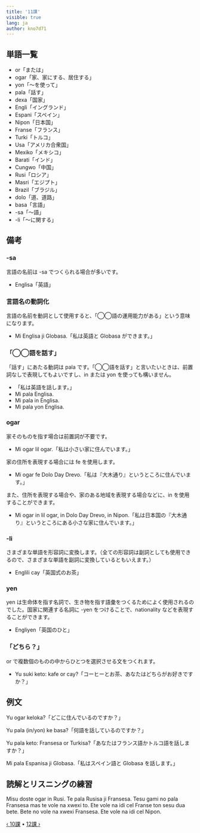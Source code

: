 ```yaml
---
title: '11課'
visible: true
lang: ja
author: kno7d71
---
```


## 単語一覧

- or「または」
- ogar「家、家にする、居住する」
- yon「〜を使って」
- pala「話す」
- dexa「国家」
- Engli「イングランド」
- Espani「スペイン」
- Nipon「日本国」
- Franse「フランス」
- Turki「トルコ」
- Usa「アメリカ合衆国」
- Mexiko「メキシコ」
- Barati「インド」
- Cungwo「中国」
- Rusi「ロシア」
- Masri「エジプト」
- Brazil「ブラジル」
- dolo「道、道路」
- basa「言語」
-	-sa「〜語」
-	-li「〜に関する」

## 備考

### -sa

言語の名前は -sa でつくられる場合が多いです。

- Englisa「英語」

### 言語名の動詞化

言語の名前を動詞として使用すると、「◯◯語の運用能力がある」という意味になります。

- Mi Englisa ji Globasa.「私は英語と Globasa ができます。」

### 「◯◯語を話す」

「話す」にあたる動詞は pala です。「◯◯語を話す」と言いたいときは、前置詞なしで表現してもよいですし、in または yon を使っても構いません。

- 「私は英語を話します。」
- Mi pala Englisa.
- Mi pala in Englisa.
- Mi pala yon Englisa.

### ogar

家そのものを指す場合は前置詞が不要です。

- Mi ogar lil ogar.「私は小さい家に住んでいます。」

家の住所を表現する場合には fe を使用します。

- Mi ogar fe Dolo Day Drevo.「私は『大木通り』というところに住んでいます。」

また、住所を表現する場合や、家のある地域を表現する場合などに、in を使用することができます。

- Mi ogar in lil ogar, in Dolo Day Drevo, in Nipon.「私は日本国の『大木通り』というところにある小さな家に住んでいます。」

### -li

さまざまな単語を形容詞に変換します。（全ての形容詞は副詞としても使用できるので、さまざまな単語を副詞に変換しているともいえます。）

- Englili cay「英国式のお茶」

### yen

yen は生命体を指す名詞で、生き物を指す語彙をつくるためによく使用されるのでした。国家に関連する名詞に -yen をつけることで、nationality などを表現することができます。

- Engliyen「英国のひと」

### 「どちら？」

or で複数個のものの中からひとつを選択させる文をつくれます。

- Yu suki keto: kafe or cay?「コーヒーとお茶、あなたはどちらがお好きですか？」

## 例文

Yu ogar keloka?「どこに住んでいるのですか？」

Yu pala (in/yon) ke basa?「何語を話しているのですか？」

Yu pala keto: Fransesa or Turkisa?「あなたはフランス語かトルコ語を話しますか？」

Mi pala Espanisa ji Globasa.「私はスペイン語と Globasa を話します。」

## 読解とリスニングの練習

Misu doste ogar in Rusi. Te pala Rusisa ji Fransesa. Tesu gami no pala Fransesa mas te vole na xwexi to. Ete vole na idi cel Franse ton sesu dua bete. Bete no vole na xwexi Fransesa. Ete vole na idi cel Nipon. 

[&#8249; 10課](./02.darsu.10.default.jpn.md) &#8226;
[12課 &#8250;](./02.darsu.12.default.jpn.md)
